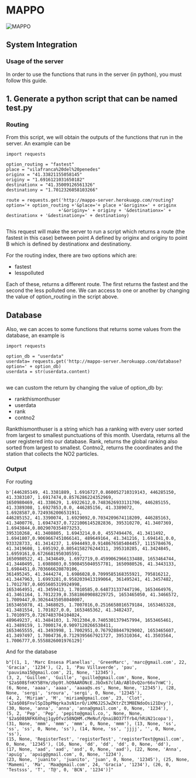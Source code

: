 # MAPPO

![MAPPO](https://github.com/annapuig/MAPPO/blob/main/Pictures/mappo.jpg)

## System Integration
### Usage of the server
In order to use the functions that runs in the server (in python), you must follow this guide.

## 1. Generate a python script that can be named test.py

### Routing
From this script, we will obtain the outputs of the functions that run in the server. An example can be

```
import requests

option_routing = "fastest"
place = "vilafranca%20del%20penedes"
originx = "41.33821155058145"
originy = "1.6916121031650182"
destinationx = "41.35009126561326"
destinationy = "1.7012326058103266"

route = requests.get('http://mappo-server.herokuapp.com/routing?option='+ option_routing +'&place='+ place +'&originx=' + originx 
                    +'&originy=' + originy + '&destinationx=' + destinationx + '&destinationy=' + destinationy)
                    
```
This request will make the server to run a script which returns a route (the fastest in this case) between point A defined by originx and 
originy to point B which is defined by destinationx and destinationy.

For the routing index, there are two options which are:
  - fastest
  - lesspolluted


Each of these, returns a different route. The first returns the fastest and the second the less polluted one. We can access to one or another 
by changing the value of option_routing in the script above.



## Database

Also, we can acces to some functions that returns some values from the database, an example is

```
import requests

option_db = "userdata"
userdata= requests.get('http://mappo-server.herokuapp.com/database?option=' + option_db)
userdata = str(userdata.content)


```

we can custom the return by changing the value of option_db by:
  - rankthismonthuser
  - userdata
  - rank
  - contno2


Rankthismonthuser is a string which has a ranking with every user sorted from largest to smallest punctuations of this month. 
Userdata, returns all the user registered into our database. Rank, returns the global ranking also sorted from largest to smallest. 
Contno2, returns the coordinates and the station that collects the NO2 particles.


### Output

For routing

```
b'[446285149, 41.3381889, 1.6916727,0.860052710319143, 446285150, 41.3383107, 1.6917474,0.8576286224352969, 
1650980469, 41.338629, 1.6922612,0.7483626933131706, 446285155, 41.3389308, 1.6927853,0.0, 446285156, 41.3389072, 1.6928587,0.7249362006531911, 
446285152, 41.3390074, 1.6929092,0.7034209674118209, 446285163, 41.3400776, 1.6947437,0.7221006145282836, 395310270, 41.3407369, 1.6943844,0.8029070354073253, 
395310268, 41.3408805, 1.6943214,0.0, 4557494476, 41.3411492, 1.6941807,0.9069667451066141, 489649164, 41.341216, 1.694141,0.0, 
933328733, 41.3414237, 1.6944493,0.9148676585404457, 1115784676, 41.3419608, 1.695192,0.8054158276244311, 395310285, 41.3424845, 1.6959161,0.6726681950305591, 
1650980522, 41.3434649, 1.6972719,0.4599062966133488, 1653464744, 41.3440495, 1.6980803,0.5908455040557781, 1650980526, 41.3443133, 1.6984451,0.703666620870106, 
361495245, 41.3444274, 1.6986028,0.7099585168355921, 795816212, 41.3447963, 1.6993281,0.9582039413199064, 361495241, 41.3457482, 1.7012787,0.6055605319924998, 
1653464951, 41.3459413, 1.7010585,0.648731337447196, 1653464976, 41.3461164, 1.7012239,0.35818609088229725, 1653465050, 41.3466572, 1.7009447,0.30264435058040007, 
1653465078, 41.3468025, 1.7007016,0.2516658016579184, 1653465328, 41.3481554, 1.701027,0.0, 1653465362, 41.3482437, 1.7010975,0.7267483704104024, 
489649237, 41.3484103, 1.7012304,0.7405301379457994, 1653465461, 41.3489159, 1.7000174,0.9097120266538411, 
1653465555, 41.3493998, 1.7002951,0.7679288447929002, 1653465607, 41.3497497, 1.7004736,0.7129395667921727, 395310364, 41.3503564, 1.7006777,0.5558826001976129]'
```
And for the database
```
b"[(1, 1, 'Marc Ensesa Planellas', 'GreenMarc', 'marc@gmail.com', 22, 'Gracia', '1234'), (2, 1, 'Pau Villaverde', 'pau', 'pauvima15@gmail.com', 21, None, '12345'), 
(3, 2, 'Guillem', 'Guille', 'guille@gmail.com', None, None, '$2a$08$fnKY5BYm/zbp9t.hO9AARONcE.JbOx67clAb/ABlOvQ2or66v7nWC'), 
(6, None, 'aaaa', 'aaaa', 'aaaa@s.es', None, None, '12345'), (28, None, 'sergi', 'sroura', 'sergi', 0, None, '12345'), 
(4, 2, 'Miriam', 'M', 'miriam@gmail.com', 23, 'Clot', '$2a$08$FnvlSpIbpPNqrka3sN1nrO/iXM6J2SJwZKtrZt3M8ENdoOsi21Dxy'), 
(30, None, 'anna', 'anna', 'anna@gmail.com', 0, None, '1234'), 
(5, 2, 'Pep', 'Pep', 'pepito@gmail.co,', None, None, '$2a$08$NFK6Xhqj1gyOfvz58NQHM.cMeNuf/QnaiBO37Tfrb4/hRiN21copa'), 
(31, None, 'mmm', 'mmm', 'mmm', 0, None, 'mmm'), (13, None, 'ss', 'ss', 'ss', 0, None, 'ss'), (14, None, 'ss', 'jjjj', '', 0, None, 'ss'), 
(15, None, 'RegisterTest', 'registerTest', 'registerText@gmail.com', 0, None, '12345'), (16, None, 'dd', 'dd', 'dd', 0, None, 'dd'), 
(17, None, 'aad', 'aad', 'asd', 0, None, 'aad'), (22, None, 'Anna', 'apuig', 'apuig@gmail.com', 0, None, '1234'), 
(23, None, 'juanito', 'juanito', 'juan', 0, None, '12345'), (25, None, 'Mamemi', 'Ma', 'Maa@gmail.com', 24, 'Gracia', '1234'), (26, 0, 'Testsss', 'T', 'T@', 0, 'BCN', '1234')]"

```
